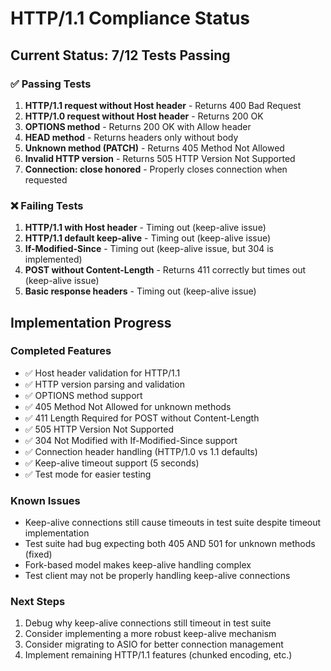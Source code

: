 # HTTP/1.1 Compliance Status

## Current Status: 7/12 Tests Passing

### ✅ Passing Tests

1. **HTTP/1.1 request without Host header** - Returns 400 Bad Request
2. **HTTP/1.0 request without Host header** - Returns 200 OK
3. **OPTIONS method** - Returns 200 OK with Allow header
4. **HEAD method** - Returns headers only without body
5. **Unknown method (PATCH)** - Returns 405 Method Not Allowed
6. **Invalid HTTP version** - Returns 505 HTTP Version Not Supported
7. **Connection: close honored** - Properly closes connection when requested

### ❌ Failing Tests

1. **HTTP/1.1 with Host header** - Timing out (keep-alive issue)
2. **HTTP/1.1 default keep-alive** - Timing out (keep-alive issue)
3. **If-Modified-Since** - Timing out (keep-alive issue, but 304 is implemented)
4. **POST without Content-Length** - Returns 411 correctly but times out (keep-alive issue)
5. **Basic response headers** - Timing out (keep-alive issue)

## Implementation Progress

### Completed Features
- ✅ Host header validation for HTTP/1.1
- ✅ HTTP version parsing and validation
- ✅ OPTIONS method support
- ✅ 405 Method Not Allowed for unknown methods
- ✅ 411 Length Required for POST without Content-Length
- ✅ 505 HTTP Version Not Supported
- ✅ 304 Not Modified with If-Modified-Since support
- ✅ Connection header handling (HTTP/1.0 vs 1.1 defaults)
- ✅ Keep-alive timeout support (5 seconds)
- ✅ Test mode for easier testing

### Known Issues
- Keep-alive connections still cause timeouts in test suite despite timeout implementation
- Test suite had bug expecting both 405 AND 501 for unknown methods (fixed)
- Fork-based model makes keep-alive handling complex
- Test client may not be properly handling keep-alive connections

### Next Steps
1. Debug why keep-alive connections still timeout in test suite
2. Consider implementing a more robust keep-alive mechanism
3. Consider migrating to ASIO for better connection management
4. Implement remaining HTTP/1.1 features (chunked encoding, etc.)